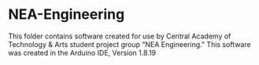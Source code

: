 # NEA-Engineering
This folder contains software created for use by Central Academy of Technology & Arts student project group "NEA Engineering."
This software was created in the Arduino IDE, Version 1.8.19
